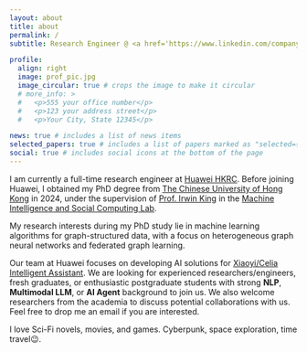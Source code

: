 ```yaml
---
layout: about
title: about
permalink: /
subtitle: Research Engineer @ <a href='https://www.linkedin.com/company/huawei-hong-kong-research-center-hkrc/'>HKRC</a> • <a href='https://www.huawei.com/'>Huawei</a>

profile:
  align: right
  image: prof_pic.jpg
  image_circular: true # crops the image to make it circular
  # more_info: >
  #   <p>555 your office number</p>
  #   <p>123 your address street</p>
  #   <p>Your City, State 12345</p>

news: true # includes a list of news items
selected_papers: true # includes a list of papers marked as "selected={true}"
social: true # includes social icons at the bottom of the page
---
```


I am currently a full-time research engineer at [Huawei HKRC](https://www.linkedin.com/company/huawei-hong-kong-research-center-hkrc/). Before joining Huawei, I obtained my PhD degree from [The Chinese University of Hong Kong](https://www.cuhk.edu.hk/) in 2024, under the supervision of [Prof. Irwin King](https://www.cse.cuhk.edu.hk/irwin.king/) in the [Machine Intelligence and Social Computing Lab](https://misc-lab.cse.cuhk.edu.hk/).

My research interests during my PhD study lie in machine learning algorithms for graph-structured data, with a focus on heterogeneous graph neural networks and federated graph learning.

Our team at Huawei focuses on developing AI solutions for [Xiaoyi/Celia Intelligent Assistant](https://consumer.huawei.com/cn/mobileservices/celia/). We are looking for experienced researchers/engineers, fresh graduates, or enthusiastic postgraduate students with strong **NLP**, **Multimodal LLM**, or **AI Agent** background to join us. We also welcome researchers from the academia to discuss potential collaborations with us. Feel free to drop me an email if you are interested.

I love Sci-Fi novels, movies, and games. Cyberpunk, space exploration, time travel😉.
